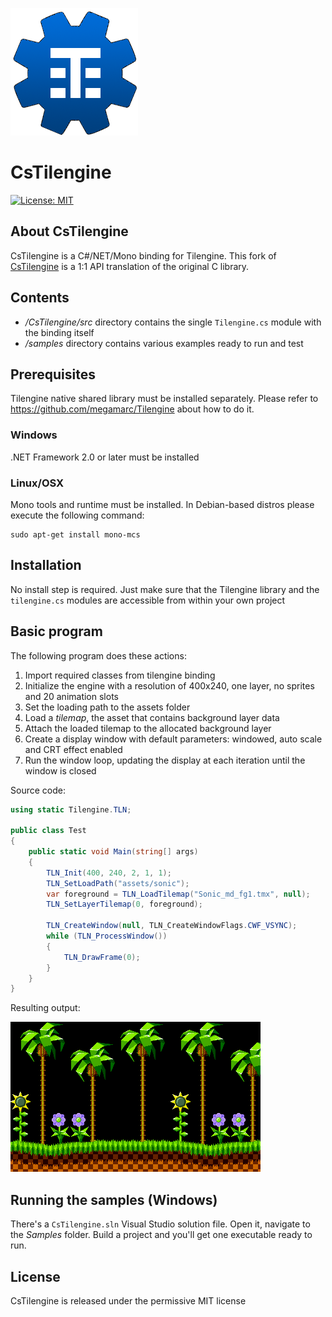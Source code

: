 ![Tilengine logo](Tilengine.png)
# CsTilengine
[![License: MIT](https://img.shields.io/badge/License-MIT-yellow.svg)](https://opensource.org/licenses/MIT)
## About CsTilengine
CsTilengine is a C#/NET/Mono binding for Tilengine. This fork of [CsTilengine](https://github.com/megamarc/CsTilengine) is a 1:1 API translation of the original C library. 

## Contents
* */CsTilengine/src* directory contains the single `Tilengine.cs` module with the binding itself
* */samples* directory contains various examples ready to run and test

## Prerequisites
Tilengine native shared library must be installed separately. Please refer to https://github.com/megamarc/Tilengine about how to do it.

### Windows
.NET Framework 2.0 or later must be installed

### Linux/OSX
Mono tools and runtime must be installed. In Debian-based distros please execute the following command:
```
sudo apt-get install mono-mcs
```

## Installation
No install step is required. Just make sure that the Tilengine library and the `tilengine.cs` modules are accessible from within your own project

## Basic program
The following program does these actions:
1. Import required classes from tilengine binding
2. Initialize the engine with a resolution of 400x240, one layer, no sprites and 20 animation slots
3. Set the loading path to the assets folder
4. Load a *tilemap*, the asset that contains background layer data
5. Attach the loaded tilemap to the allocated background layer
6. Create a display window with default parameters: windowed, auto scale and CRT effect enabled
7. Run the window loop, updating the display at each iteration until the window is closed

Source code:
```csharp
using static Tilengine.TLN;

public class Test
{
	public static void Main(string[] args)
	{
		TLN_Init(400, 240, 2, 1, 1);
		TLN_SetLoadPath("assets/sonic");
		var foreground = TLN_LoadTilemap("Sonic_md_fg1.tmx", null);
		TLN_SetLayerTilemap(0, foreground);

		TLN_CreateWindow(null, TLN_CreateWindowFlags.CWF_VSYNC);
		while (TLN_ProcessWindow())
		{
			TLN_DrawFrame(0);
		}
	}
}
```

Resulting output:

![Test](test.png)

## Running the samples (Windows)
There's a `CsTilengine.sln` Visual Studio solution file. Open it, navigate to the *Samples* folder.
Build a project and you'll get one executable ready to run.

## License
CsTilengine is released under the permissive MIT license
